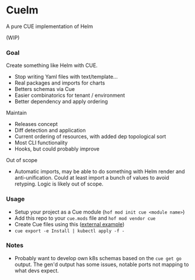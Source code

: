 # Cuelm

A pure CUE implementation of Helm

(WIP)

### Goal

Create something like Helm with CUE.

- Stop writing Yaml files with text/template...
- Real packages and imports for charts
- Betters schemas via Cue
- Easier combinatorics for tenant / environment
- Better dependency and apply ordering

Maintain

- Releases concept
- Diff detection and application
- Current ordering of resources, with added dep topological sort
- Most CLI functionality
- Hooks, but could probably improve

Out of scope

- Automatic imports, may be able to do something with Helm render and anti-unification.
  Could at least import a bunch of values to avoid retyping. Logic is likely out of scope.


### Usage

- Setup your project as a Cue module (`hof mod init cue <module name>`)
- Add this repo to your `cue.mods` file and `hof mod vendor cue`
- Create Cue files using this ([external example](https://github.com/hofstadter-io/cuetorials.com/blob/main/ci/cuelm.cue))
- `cue export -e Install | kubectl apply -f -`

### Notes

- Probably want to develop own k8s schemas based on the `cue get go` output.
  The gen'd output has some issues, notable ports not mapping to what devs expect.


